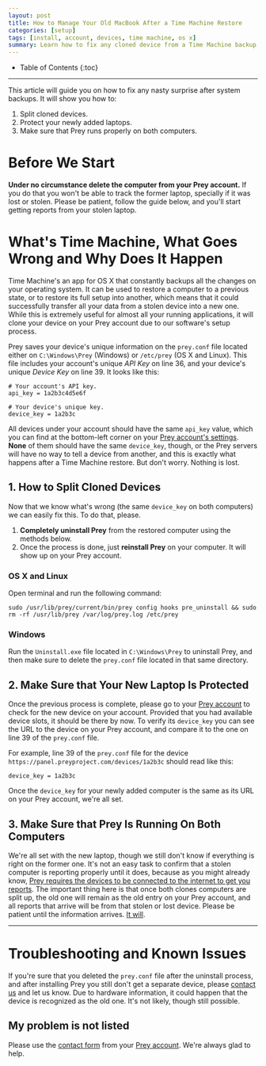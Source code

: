 ```yaml
---
layout: post
title: How to Manage Your Old MacBook After a Time Machine Restore
categories: [setup]
tags: [install, account, devices, time machine, os x]
summary: Learn how to fix any cloned device from a Time Machine backup, or from any other tool.
---
```

* Table of Contents
{:toc}
* * *

This article will guide you on how to fix any nasty surprise after system backups. It will show you how to:

1. Split cloned devices.
2. Protect your newly added laptops.
3. Make sure that Prey runs properly on both computers.

# Before We Start

**Under no circumstance delete the computer from your Prey account.** If you do that you won't be able to track the former laptop, specially if it was lost or stolen. Please be patient, follow the guide below, and you'll start getting reports from your stolen laptop.

# What's Time Machine, What Goes Wrong and Why Does It Happen

Time Machine's an app for OS X that constantly backups all the changes on your operating system. It can be used to restore a computer to a previous state, or to restore its full setup into another, which means that it could successfully transfer all your data from a stolen device into a new one. While this is extremely useful for almost all your running applications, it will clone your device on your Prey account due to our software's setup process.

Prey saves your device's unique information on the `prey.conf` file located either on `C:\Windows\Prey` (Windows) or `/etc/prey` (OS X and Linux). This file includes your account's unique *API Key* on line 36, and your device's unique *Device Key* on line 39. It looks like this:

    # Your account's API key.
    api_key = 1a2b3c4d5e6f

    # Your device's unique key.
    device_key = 1a2b3c

All devices under your account should have the same `api_key` value, which you can find at the bottom-left corner on your [Prey account's settings][subscribe]. **None** of them should have the same `device_key`, though, or the Prey servers will have no way to tell a device from another, and this is exactly what happens after a Time Machine restore. But don't worry. Nothing is lost.

## 1. How to Split Cloned Devices

Now that we know what's wrong (the same `device_key` on both computers) we can easily fix this. To do that, please.

1. **Completely uninstall Prey** from the restored computer using the methods below.
2. Once the process is done, just **reinstall Prey** on your computer. It will show up on your Prey account.

### OS X and Linux

Open terminal and run the following command:

    sudo /usr/lib/prey/current/bin/prey config hooks pre_uninstall && sudo rm -rf /usr/lib/prey /var/log/prey.log /etc/prey

### Windows

Run the `Uninstall.exe` file located in `C:\Windows\Prey` to uninstall Prey, and then make sure to delete the `prey.conf` file located in that same directory.

## 2. Make Sure that Your New Laptop Is Protected

Once the previous process is complete, please go to your [Prey account][prey-account] to check for the new device on your account. Provided that you had available device slots, it should be there by now. To verify its `device_key` you can see the URL to the device on your Prey account, and compare it to the one on line 39 of the `prey.conf` file.

For example, line 39 of the `prey.conf` file for the device `https://panel.preyproject.com/devices/1a2b3c` should read like this:

    device_key = 1a2b3c

Once the `device_key` for your newly added computer is the same as its URL on your Prey account, we're all set.

## 3. Make Sure that Prey Is Running On Both Computers

We're all set with the new laptop, though we still don't know if everything is right on the former one. It's not an easy task to confirm that a stolen computer is reporting properly until it does, because as you might already know, [Prey requires the devices to be connected to the internet to get you reports](how-to-track-a-stolen-device.md). The important thing here is that once both clones computers are split up, the old one will remain as the old entry on your Prey account, and all reports that arrive will be from that stolen or lost device. Please be patient until the information arrives. [It will][recoveries].

******************************

# Troubleshooting and Known Issues

If you're sure that you deleted the `prey.conf` file after the uninstall process, and after installing Prey you still don't get a separate device, please [contact us][contact-form] and let us know. Due to hardware information, it could happen that the device is recognized as the old one. It's not likely, though still possible.

## My problem is not listed

Please use the [contact form][contact-form] from your [Prey account][prey-account]. We're always glad to help.

[support-home]: /help "Prey Support"
[prey-account]: https://panel.preyproject.com/ "Prey account"
[download]: https://preyproject.com/download "Download Prey"
[recoveries]: https://preyproject.com/blog/cat/recoveries "Prey recovery stories"
[recommended-settings]: # "Prey recommended settings"
[sign-up]: https://panel.preyproject.com/signup "Signup to Prey"
[appstore]: https://itunes.apple.com/app/id456755037 "Prey for iPhone, iPad, and iPod"
[google-play]: https://play.google.com/store/apps/details?id=com.prey "Prey for Android"
[contact-form]: # "Prey contact"
[plans]: https://preyproject.com/plans "Prey Pro"
[subscribe]: https://panel.preyproject.com/settings/account "Subscribe to Prey"
[business]: https://preyproject.com/business/ "Prey for Business"
[education]: https://preyproject.com/education/ "Prey for Education"
[prey-node-releases]: https://github.com/prey/prey-node-client/releases
[admin-cmd]: https://www.youtube.com/watch?v=EohzkYPV6nI
[device-management]: https://panel.preyproject.com/settings/devices
